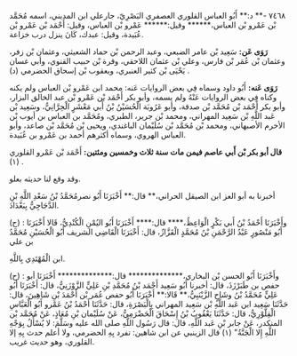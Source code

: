 ٧٤٦٨ -** د:** أَبُو العباس القلوري العصفري البَصْرِيّ، جارعلي ابن المديني، اسمه مُحَمَّد بْن عَمْرو بْن العباس،****** وقيل:****** عَمْرو بْن العباس، وقيل: أَحْمَد بْن عَمْرو بْن عُبَيدة، وقيل: عبدك، كَانَ ينزل درب خزاعة.

**رَوَى عَن:** سَعِيد بْن عامر الضبعي، وعبد الرحمن بْن حماد الشعيثي، وعثمان بْن زفر، وعثمان بْن عُمَر بْن فارس، وعلي بْن عثمان اللاحقي، وقرة بْن حبيب القنوي، وأبي غسان يَحْيَى بْن كثير العنبري، ويعقوب بْن إسحاق الحضرمي (د) .

**رَوَى عَنه:** أَبُو داود وسماه فِي بعض الروايات عَنه: محمد ابن عَمْرو بْن العباس ولم يكنه وكناه فِي بعض الروايات عَنْهُ ولم يسمه، وأبو بكر أَحْمَد بْن عَمْرو بْن عبد الخالق البزار، وأبو بكر أَحْمَد بْن مُحَمَّد بْن صدقة، وأبو عَرُوبَة الْحُسَيْنُ بْنُ أَبي مَعْشَرٍ الْحِرَّانِيُّ، وسَعِيد بْن عَبد اللَّهِ بْن سَعِيد المهراني، ومحمد بْن جرير، الطبري، ومُحَمَّد بن العباس بن أيوب بْن الأخرم الأصبهاني، ومحمد بْن مُحَمَّد بْن سُلَيْمان الباغندي، ويحيى بْن مُحَمَّد بْن صاعد، وأبو العباس الهروي، وسماه أكثرهم أحمد بن عَمْرو بن عُبَيدة.

**قال أبو بكر بْن أَبي عاصم فيمن مات سنة ثلاث وخمسين ومئتين:** أَحْمَد بْن عَمْرو القلوري (١) .

وقد وقع لنا حديثه بعلو.

أخبرنا به أبو العز ابن الصيقل الحراني،** قال:** أَخْبَرَنَا أَبُو نصرمُحَمَّدُ بْنُ سَعْدِ اللَّهِ بْنِ الدَّجَاجِيُّ بِبَغْدَادَ.

(ح) : وأَخْبَرَنَا أَحْمَدُ بْنُ أَبي بَكْرٍ الْوَاعِظُ،**** قال:**** أَخْبَرَنَا أَبُو اليُمْنِ الْكُنْدِيُّ، قَالا أَخْبَرَنَا أَبُو مَنْصُورٍ عَبْدُ الرَّحْمَنِ بْنُ مُحَمَّدٍ الْقَزَّازُ، قال: أَخْبَرَنَا الْقَاضِي الشريف أَبُو الْحُسَيْنِ مُحَمَّدُ بن علي

ابن الْمُهْتَدِي بِاللَّهِ.

(ح) : وأَخْبَرَنَا أَبُو الحسن بْن البخاري،************** قال:************** أَخْبَرَنَا أبو حفص بن طَبَرْزَذَ، قال: أخبرنا أَبُو سَعِيد أَحْمَد بْنُ مُحَمَّدِ بْنِ عَلِيٍّ الزَّوْزَنِيُّ، قال: أَخْبَرَنَا أَبُو عَلِيٍّ مُحَمَّدُ بْنُ وشَاحٍ الزَّيْنَبِيُّ،** قَالا:** أَخْبَرَنَا أَبُو حفص عُمَر بْن أَحْمَدَ بْنِ شَاهِينَ، قال: حَدَّثَنَا سَعِيد ابن عَبد اللَّهِ بْن سَعِيد المهراني بِالْبَصْرَةِ، قال: حَدَّثَنَا أَحْمَدُ بْنُ عَمْرو أَبُو الْعَبَّاسِ الْقِلَّوْرِيُّ، قال: حَدَّثَنَا يَعْقُوبُ بْنُ إِسْحَاقَ الْحَضْرَمِيُّ، عَنْ سُلَيْمان بْنِ مُعَاذٍ، عَنْ مُحَمَّد بْن المنكدر، عَنْ جابر بْنِ عَبد اللَّهِ، قال: قال رَسُول اللَّهِ صلى الله عليه وسَلَّمَ: لا يُسْأَلُ بِوَجْهِ اللَّهِ إِلا الْجَنَّةُ" (١) قال الزينبي عن ابن شاهين: تفرد بِهِ الحضرمي، ولا أعلم حدث بِهِ إلا القلوري، وهو حديث غريب.
